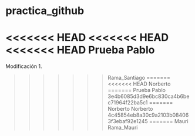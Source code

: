 # practica_github
<<<<<<< HEAD
<<<<<<< HEAD
<<<<<<< HEAD
Prueba Pablo
=======
Modificación 1.
>>>>>>> Rama_Santiago
=======
<<<<<<< HEAD
Norberto
=======
Prueba Pablo
>>>>>>> 3e4b6085d3d9e6bc830ca4b6bec71964f22ba5c1
=======
Norberto
>>>>>>> Norberto
>>>>>>> 4c45854eb8a30c9a2103b084063f3ebaf92e1245
=======
Mauri
>>>>>>> Rama_Mauri
